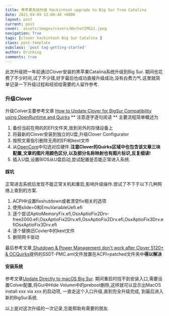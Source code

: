 ```yaml
---
title: 黑苹果系统升级 Hackintosh upgrade to Big Sur from Catalina
date: 2021-04-09 12:00:48 +0800
layout: post
current: post
cover:  assets/images/covers/WechatIMG11.jpeg
navigation: True
tags: [clover hackintosh Big Sur Catalina ]
class: post-template
subclass: 'post tag-getting-started'
author: Drinking
comments: true
---
```


此次升级把一年前通过Clover安装的黑苹果Catalina系统升级到Big Sur. 期间也花费了不少时间,试了不少错,好歹最后也成功直接升级成功,没有白费力气.这里就简单记录一下升级过程和经验给需要的人留作参考.

### 升级Clover
升级Colver主要参考文章 [How to Update Clover for BigSur Compatibility using OpenRuntime and Quirks](https://www.insanelymac.com/forum/topic/345789-guide-how-to-update-clover-for-bigsur-compatibility-using-openruntime-and-quirks-v5123/) ** 注意逐字逐句阅读 **
主要流程简单概述为
1. 备份当前在用的的EFI文件夹,放到另外的存储设备上
2. 将最新的Clover安装到独立的U盘,升级Clover Configurator
3. 按照文章指引删除无用的EFI和kext文件
4. 从[OpenCore](https://dortania.github.io/OpenCore-Install-Guide/config.plist/#selecting-your-platform)中勾选对应硬件.**注意Clover的Quirks区域中也包含该文章三块配置,文章的图片用颜色区分,以及部分名称映射也有图片标识,反复细读!**
5. 插入U盘,设置BIOS从U盘启动,尝试配置是否能正常进入系统.

#### 踩坑
正常进去系统后发现不能正常关机和重启,影响升级操作.尝试了不下于以下几种网络上查到的方案.
1. ACPI中设置fixshutdown或者清空fix相关的选项
2. 使用slide=0和EmuVariableUefi.efi
3. 逐个尝试AptioMemoryFix.efi,OsxAptioFix2Drv-free2000.efi,OsxAptioFix2Drv.efi,OsxAptioFix2Drv.efi,OsxAptioFix3Drv.efiOsxAptioFix3Drv.efi
4. 逐个替换旧Covler中的kext文件
5. 删除网卡驱动

最后参考文章[ Shutdown & Power Management don't work after Clover 5120+ & OCQuirks](https://www.tonymacx86.com/threads/shutdown-power-management-dont-work-after-clover-5120-ocquirks.304793/page-2)提供的SSDT-PMC.aml文件放置在ACPI>patched文件夹中**得以解决**

#### 安装系统
参考文章[Update Directly to macOS Big Sur](https://www.tonymacx86.com/threads/update-directly-to-macos-big-sur.304629/). 
期间重启时找不到安装入口,需要设置Colver配置,将Gui中Hide Volumn中的preboot删除,这样就可以显示出MacOS install xxx via xxx 的启动项, 一直走这个入口升级,直到完全升级完成, 到最后进入新的BigSur系统.

以上是对这次升级的一次记录,忘能帮助有需要的朋友.